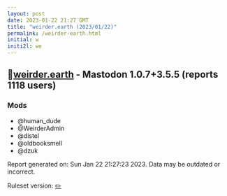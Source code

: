 ```yaml
---
layout: post
date: 2023-01-22 21:27 GMT
title: "weirder.earth (2023/01/22)"
permalink: /weirder-earth.html
initial: w
initi2l: we
---
```


## 🐘[weirder.earth](https://weirder.earth) - Mastodon 1.0.7+3.5.5 (reports 1118 users)

### Mods
 * @human_dude
 * @WeirderAdmin
 * @distel
 * @oldbooksmell
 * @dzuk

Report generated on: Sun Jan 22 21:27:23 2023. Data may be outdated or incorrect.

Ruleset version: [✏️](/version-pencil)
